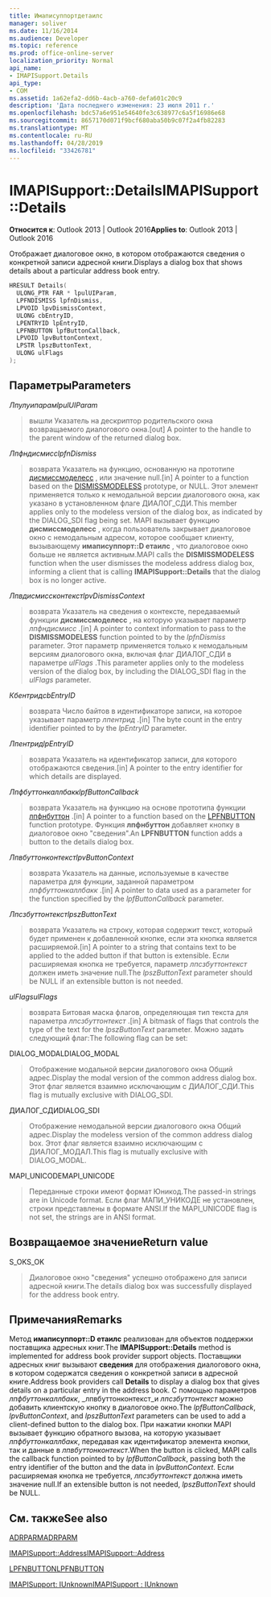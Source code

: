 ```yaml
---
title: Имаписуппортдетаилс
manager: soliver
ms.date: 11/16/2014
ms.audience: Developer
ms.topic: reference
ms.prod: office-online-server
localization_priority: Normal
api_name:
- IMAPISupport.Details
api_type:
- COM
ms.assetid: 1a62efa2-dd6b-4acb-a760-defa601c20c9
description: 'Дата последнего изменения: 23 июля 2011 г.'
ms.openlocfilehash: bdc57a6e951e54640fe3c638977c6a5f16986e68
ms.sourcegitcommit: 8657170d071f9bcf680aba50b9c07f2a4fb82283
ms.translationtype: MT
ms.contentlocale: ru-RU
ms.lasthandoff: 04/28/2019
ms.locfileid: "33426781"
---
```

# <a name="imapisupportdetails"></a><span data-ttu-id="688be-103">IMAPISupport::Details</span><span class="sxs-lookup"><span data-stu-id="688be-103">IMAPISupport::Details</span></span>

  
  
<span data-ttu-id="688be-104">**Относится к**: Outlook 2013 | Outlook 2016</span><span class="sxs-lookup"><span data-stu-id="688be-104">**Applies to**: Outlook 2013 | Outlook 2016</span></span> 
  
<span data-ttu-id="688be-105">Отображает диалоговое окно, в котором отображаются сведения о конкретной записи адресной книги.</span><span class="sxs-lookup"><span data-stu-id="688be-105">Displays a dialog box that shows details about a particular address book entry.</span></span>
  
```cpp
HRESULT Details(
  ULONG_PTR FAR * lpulUIParam,
  LPFNDISMISS lpfnDismiss,
  LPVOID lpvDismissContext,
  ULONG cbEntryID,
  LPENTRYID lpEntryID,
  LPFNBUTTON lpfButtonCallback,
  LPVOID lpvButtonContext,
  LPSTR lpszButtonText,
  ULONG ulFlags
);
```

## <a name="parameters"></a><span data-ttu-id="688be-106">Параметры</span><span class="sxs-lookup"><span data-stu-id="688be-106">Parameters</span></span>

 <span data-ttu-id="688be-107">_Лпулуипарам_</span><span class="sxs-lookup"><span data-stu-id="688be-107">_lpulUIParam_</span></span>
  
> <span data-ttu-id="688be-108">вышли Указатель на дескриптор родительского окна возвращаемого диалогового окна.</span><span class="sxs-lookup"><span data-stu-id="688be-108">[out] A pointer to the handle to the parent window of the returned dialog box.</span></span>
    
 <span data-ttu-id="688be-109">_Лпфндисмисс_</span><span class="sxs-lookup"><span data-stu-id="688be-109">_lpfnDismiss_</span></span>
  
> <span data-ttu-id="688be-110">возврата Указатель на функцию, основанную на прототипе [дисмиссмоделесс](dismissmodeless.md) , или значение null.</span><span class="sxs-lookup"><span data-stu-id="688be-110">[in] A pointer to a function based on the [DISMISSMODELESS](dismissmodeless.md) prototype, or NULL.</span></span> <span data-ttu-id="688be-111">Этот элемент применяется только к немодальной версии диалогового окна, как указано в установленном флаге ДИАЛОГ_СДИ.</span><span class="sxs-lookup"><span data-stu-id="688be-111">This member applies only to the modeless version of the dialog box, as indicated by the DIALOG_SDI flag being set.</span></span> <span data-ttu-id="688be-112">MAPI вызывает функцию **дисмиссмоделесс** , когда пользователь закрывает диалоговое окно с немодальным адресом, которое сообщает клиенту, вызывающему **имаписуппорт::D етаилс** , что диалоговое окно больше не является активным.</span><span class="sxs-lookup"><span data-stu-id="688be-112">MAPI calls the **DISMISSMODELESS** function when the user dismisses the modeless address dialog box, informing a client that is calling **IMAPISupport::Details** that the dialog box is no longer active.</span></span> 
    
 <span data-ttu-id="688be-113">_Лпвдисмиссконтекст_</span><span class="sxs-lookup"><span data-stu-id="688be-113">_lpvDismissContext_</span></span>
  
> <span data-ttu-id="688be-114">возврата Указатель на сведения о контексте, передаваемый функции **дисмиссмоделесс** , на которую указывает параметр _лпфндисмисс_ .</span><span class="sxs-lookup"><span data-stu-id="688be-114">[in] A pointer to context information to pass to the **DISMISSMODELESS** function pointed to by the  _lpfnDismiss_ parameter.</span></span> <span data-ttu-id="688be-115">Этот параметр применяется только к немодальным версиям диалогового окна, включая флаг ДИАЛОГ_СДИ в параметре _ulFlags_ .</span><span class="sxs-lookup"><span data-stu-id="688be-115">This parameter applies only to the modeless version of the dialog box, by including the DIALOG_SDI flag in the  _ulFlags_ parameter.</span></span> 
    
 <span data-ttu-id="688be-116">_Кбентрид_</span><span class="sxs-lookup"><span data-stu-id="688be-116">_cbEntryID_</span></span>
  
> <span data-ttu-id="688be-117">возврата Число байтов в идентификаторе записи, на которое указывает параметр _лпентрид_ .</span><span class="sxs-lookup"><span data-stu-id="688be-117">[in] The byte count in the entry identifier pointed to by the  _lpEntryID_ parameter.</span></span> 
    
 <span data-ttu-id="688be-118">_Лпентрид_</span><span class="sxs-lookup"><span data-stu-id="688be-118">_lpEntryID_</span></span>
  
> <span data-ttu-id="688be-119">возврата Указатель на идентификатор записи, для которого отображаются сведения.</span><span class="sxs-lookup"><span data-stu-id="688be-119">[in] A pointer to the entry identifier for which details are displayed.</span></span>
    
 <span data-ttu-id="688be-120">_Лпфбуттонкаллбакк_</span><span class="sxs-lookup"><span data-stu-id="688be-120">_lpfButtonCallback_</span></span>
  
> <span data-ttu-id="688be-121">возврата Указатель на функцию на основе прототипа функции [лпфнбуттон](lpfnbutton.md) .</span><span class="sxs-lookup"><span data-stu-id="688be-121">[in] A pointer to a function based on the [LPFNBUTTON](lpfnbutton.md) function prototype.</span></span> <span data-ttu-id="688be-122">Функция **лпфнбуттон** добавляет кнопку в диалоговое окно "сведения".</span><span class="sxs-lookup"><span data-stu-id="688be-122">An **LPFNBUTTON** function adds a button to the details dialog box.</span></span> 
    
 <span data-ttu-id="688be-123">_Лпвбуттонконтекст_</span><span class="sxs-lookup"><span data-stu-id="688be-123">_lpvButtonContext_</span></span>
  
> <span data-ttu-id="688be-124">возврата Указатель на данные, используемые в качестве параметра для функции, заданной параметром _лпфбуттонкаллбакк_ .</span><span class="sxs-lookup"><span data-stu-id="688be-124">[in] A pointer to data used as a parameter for the function specified by the  _lpfButtonCallback_ parameter.</span></span> 
    
 <span data-ttu-id="688be-125">_Лпсзбуттонтекст_</span><span class="sxs-lookup"><span data-stu-id="688be-125">_lpszButtonText_</span></span>
  
> <span data-ttu-id="688be-126">возврата Указатель на строку, которая содержит текст, который будет применен к добавленной кнопке, если эта кнопка является расширяемой.</span><span class="sxs-lookup"><span data-stu-id="688be-126">[in] A pointer to a string that contains text to be applied to the added button if that button is extensible.</span></span> <span data-ttu-id="688be-127">Если расширяемая кнопка не требуется, параметр _лпсзбуттонтекст_ должен иметь значение null.</span><span class="sxs-lookup"><span data-stu-id="688be-127">The  _lpszButtonText_ parameter should be NULL if an extensible button is not needed.</span></span> 
    
 <span data-ttu-id="688be-128">_ulFlags_</span><span class="sxs-lookup"><span data-stu-id="688be-128">_ulFlags_</span></span>
  
> <span data-ttu-id="688be-129">возврата Битовая маска флагов, определяющая тип текста для параметра _лпсзбуттонтекст_ .</span><span class="sxs-lookup"><span data-stu-id="688be-129">[in] A bitmask of flags that controls the type of the text for the  _lpszButtonText_ parameter.</span></span> <span data-ttu-id="688be-130">Можно задать следующий флаг:</span><span class="sxs-lookup"><span data-stu-id="688be-130">The following flag can be set:</span></span> 
    
<span data-ttu-id="688be-131">DIALOG_MODAL</span><span class="sxs-lookup"><span data-stu-id="688be-131">DIALOG_MODAL</span></span>
  
> <span data-ttu-id="688be-132">Отображение модальной версии диалогового окна Общий адрес.</span><span class="sxs-lookup"><span data-stu-id="688be-132">Display the modal version of the common address dialog box.</span></span> <span data-ttu-id="688be-133">Этот флаг является взаимно исключающим с ДИАЛОГ_СДИ.</span><span class="sxs-lookup"><span data-stu-id="688be-133">This flag is mutually exclusive with DIALOG_SDI.</span></span>
    
<span data-ttu-id="688be-134">ДИАЛОГ_СДИ</span><span class="sxs-lookup"><span data-stu-id="688be-134">DIALOG_SDI</span></span>
  
>  <span data-ttu-id="688be-135">Отображение немодальной версии диалогового окна Общий адрес.</span><span class="sxs-lookup"><span data-stu-id="688be-135">Display the modeless version of the common address dialog box.</span></span> <span data-ttu-id="688be-136">Этот флаг является взаимно исключающим с ДИАЛОГ_МОДАЛ.</span><span class="sxs-lookup"><span data-stu-id="688be-136">This flag is mutually exclusive with DIALOG_MODAL.</span></span> 
    
<span data-ttu-id="688be-137">MAPI_UNICODE</span><span class="sxs-lookup"><span data-stu-id="688be-137">MAPI_UNICODE</span></span> 
  
> <span data-ttu-id="688be-138">Переданные строки имеют формат Юникод.</span><span class="sxs-lookup"><span data-stu-id="688be-138">The passed-in strings are in Unicode format.</span></span> <span data-ttu-id="688be-139">Если флаг МАПИ_УНИКОДЕ не установлен, строки представлены в формате ANSI.</span><span class="sxs-lookup"><span data-stu-id="688be-139">If the MAPI_UNICODE flag is not set, the strings are in ANSI format.</span></span>
    
## <a name="return-value"></a><span data-ttu-id="688be-140">Возвращаемое значение</span><span class="sxs-lookup"><span data-stu-id="688be-140">Return value</span></span>

<span data-ttu-id="688be-141">S_OK</span><span class="sxs-lookup"><span data-stu-id="688be-141">S_OK</span></span> 
  
> <span data-ttu-id="688be-142">Диалоговое окно "сведения" успешно отображено для записи адресной книги.</span><span class="sxs-lookup"><span data-stu-id="688be-142">The details dialog box was successfully displayed for the address book entry.</span></span>
    
## <a name="remarks"></a><span data-ttu-id="688be-143">Примечания</span><span class="sxs-lookup"><span data-stu-id="688be-143">Remarks</span></span>

<span data-ttu-id="688be-144">Метод **имаписуппорт::D етаилс** реализован для объектов поддержки поставщика адресных книг.</span><span class="sxs-lookup"><span data-stu-id="688be-144">The **IMAPISupport::Details** method is implemented for address book provider support objects.</span></span> <span data-ttu-id="688be-145">Поставщики адресных книг вызывают **сведения** для отображения диалогового окна, в котором содержатся сведения о конкретной записи в адресной книге.</span><span class="sxs-lookup"><span data-stu-id="688be-145">Address book providers call **Details** to display a dialog box that gives details on a particular entry in the address book.</span></span> <span data-ttu-id="688be-146">С помощью параметров _лпфбуттонкаллбакк_, _лпвбуттонконтекст_и _лпсзбуттонтекст_ можно добавить клиентскую кнопку в диалоговое окно.</span><span class="sxs-lookup"><span data-stu-id="688be-146">The  _lpfButtonCallback_,  _lpvButtonContext_, and  _lpszButtonText_ parameters can be used to add a client-defined button to the dialog box.</span></span> <span data-ttu-id="688be-147">При нажатии кнопки MAPI вызывает функцию обратного вызова, на которую указывает _лпфбуттонкаллбакк_, передавая как идентификатор элемента кнопки, так и данные в _лпвбуттонконтекст_.</span><span class="sxs-lookup"><span data-stu-id="688be-147">When the button is clicked, MAPI calls the callback function pointed to by  _lpfButtonCallback_, passing both the entry identifier of the button and the data in  _lpvButtonContext_.</span></span> <span data-ttu-id="688be-148">Если расширяемая кнопка не требуется, _лпсзбуттонтекст_ должна иметь значение null.</span><span class="sxs-lookup"><span data-stu-id="688be-148">If an extensible button is not needed,  _lpszButtonText_ should be NULL.</span></span> 
  
## <a name="see-also"></a><span data-ttu-id="688be-149">См. также</span><span class="sxs-lookup"><span data-stu-id="688be-149">See also</span></span>



[<span data-ttu-id="688be-150">ADRPARM</span><span class="sxs-lookup"><span data-stu-id="688be-150">ADRPARM</span></span>](adrparm.md)
  
[<span data-ttu-id="688be-151">IMAPISupport::Address</span><span class="sxs-lookup"><span data-stu-id="688be-151">IMAPISupport::Address</span></span>](imapisupport-address.md)
  
[<span data-ttu-id="688be-152">LPFNBUTTON</span><span class="sxs-lookup"><span data-stu-id="688be-152">LPFNBUTTON</span></span>](lpfnbutton.md)
  
[<span data-ttu-id="688be-153">IMAPISupport: IUnknown</span><span class="sxs-lookup"><span data-stu-id="688be-153">IMAPISupport : IUnknown</span></span>](imapisupportiunknown.md)

